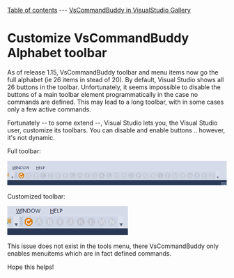 [Table of contents](_toc.md) --- [VsCommandBuddy in VisualStudio Gallery](http://visualstudiogallery.msdn.microsoft.com/f5da988e-2ec1-4061-a569-46d09733c668) 
# Customize VsCommandBuddy Alphabet toolbar

As of release 1.15, VsCommandBuddy toolbar and menu items now go the full alphabet (ie 26 items in stead of 20).
By default, Visual Studio shows all 26 buttons in the toolbar. Unfortunately, it seems impossible to disable the buttons of a main toolbar element programmatically in the case no commands are defined. 
This may lead to a long toolbar, with in some cases only a few active commands.

Fortunately -- to some extend --, Visual Studio lets you, the Visual Studio user, customize its toolbars. You can disable and enable buttons .. however, it's not dynamic.

Full toolbar:

![Full VsCommandBuddy Toolbar](../images/vscommanbuddytoolbar_atoz.png)

Customized toolbar:

![Customized VsCommandBuddy Toolbar](../images/vscommanbuddytoolbar_abijklmn.png)

This issue does not exist in the tools menu, there VsCommandBuddy only enables menuitems which are in fact defined commands.

Hope this helps!



